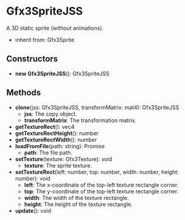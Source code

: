 # Gfx3SpriteJSS

A 3D static sprite (without animations).
- inherit from: Gfx3Sprite
## Constructors
* **new Gfx3SpriteJSS**(): Gfx3SpriteJSS   
## Methods
* **clone**(jss: Gfx3SpriteJSS, transformMatrix: mat4): Gfx3SpriteJSS   
  * **jss**: The copy object.
  * **transformMatrix**: The transformation matrix.
* **getTextureRect**(): vec4   
* **getTextureRectHeight**(): number   
* **getTextureRectWidth**(): number   
* **loadFromFile**(path: string): Promise   
  * **path**: The file path.
* **setTexture**(texture: Gfx3Texture): void   
  * **texture**: The sprite texture.
* **setTextureRect**(left: number, top: number, width: number, height: number): void   
  * **left**: The x-coordinate of the top-left texture rectangle corner.
  * **top**: The y-coordinate of the top-left texture rectangle corner.
  * **width**: The width of the texture rectangle.
  * **height**: The height of the texture rectangle.
* **update**(): void   
